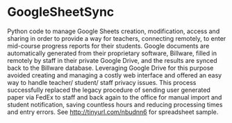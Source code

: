 # GoogleSheetSync
Python code to manage Google Sheets creation, modification, access and sharing in order to provide a way for teachers, connecting remotely, to enter mid-course progress reports for their students. Google documents are automatically generated from their proprietary software, Billware, filled in remotely by staff in their private Google Drive, and the results are synced back to the Billware database. Leveraging Google Drive for this purpose avoided creating and managing a costly web interface and offered an easy way to handle teacher/ student/ staff privacy issues. This process successfully replaced the legacy procedure of sending user generated paper via FedEx to staff and back again to the office for manual import and student notification, saving countless hours and reducing processing times and entry errors. 
See http://tinyurl.com/nbudnn6 for spreadsheet sample.
